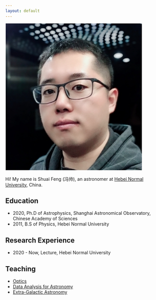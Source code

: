 ```yaml
---
layout: default
---
```


<img class="profile-picture" src="sfeng.png">

Hi! My name is Shuai Feng (冯帅), an astronomer at [Hebei Normal University](http://www.hebtu.edu.cn/), China. 

## Education

* 2020, Ph.D of Astrophysics, Shanghai Astronomical Observatory, Chinese Academy of Sciences
* 2011, B.S of Physics, Hebei Normal University

## Research Experience

* 2020 - Now, Lecture, Hebei Normal University

## Teaching
- [Optics](https://github.com/fengshuai0210/Course_Optics/blob/main/README.md)
- [Data Analysis for Astronomy]()
- [Extra-Galactic Astronomy]()
